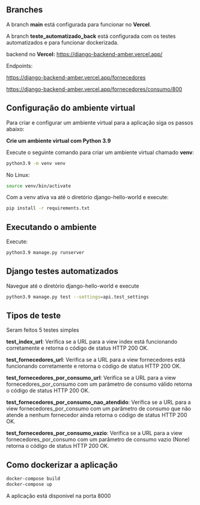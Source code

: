 ## Branches
A branch **main** está configurada para funcionar no **Vercel**.

A branch **teste_automatizado_back** está configurada com os testes automatizados e para funcionar dockerizada.

backend no **Vercel:** https://django-backend-amber.vercel.app/

Endpoints: 

https://django-backend-amber.vercel.app/fornecedores

https://django-backend-amber.vercel.app/fornecedores/consumo/800

## Configuração do ambiente virtual

Para criar e configurar um ambiente virtual para a aplicação siga os passos abaixo:

**Crie um ambiente virtual com Python 3.9**

Execute o seguinte comando para criar um ambiente virtual chamado **venv**:

```bash
python3.9 -m venv venv
```
No Linux: 

```bash
source venv/bin/activate
```

Com a venv ativa va até o diretório django-hello-world e execute:
```bash
pip install -r requirements.txt
```

## Executando o ambiente 
Execute:
```bash
python3.9 manage.py runserver
```


## Django testes automatizados

Navegue até o diretório django-hello-world e execute
```bash
python3.9 manage.py test --settings=api.test_settings
```

## Tipos de teste

Seram feitos 5 testes simples 

**test_index_url**: Verifica se a URL para a view index está funcionando corretamente e retorna o código de status HTTP 200 OK.

**test_fornecedores_url**: Verifica se a URL para a view fornecedores está funcionando corretamente e retorna o código de status HTTP 200 OK.

**test_fornecedores_por_consumo_url**: Verifica se a URL para a view fornecedores_por_consumo com um parâmetro de consumo válido retorna o código de status HTTP 200 OK.

**test_fornecedores_por_consumo_nao_atendido**: Verifica se a URL para a view fornecedores_por_consumo com um parâmetro de consumo que não atende a nenhum fornecedor ainda retorna o código de status HTTP 200 OK.

**test_fornecedores_por_consumo_vazio**: Verifica se a URL para a view fornecedores_por_consumo com um parâmetro de consumo vazio (None) retorna o código de status HTTP 200 OK.


## Como dockerizar a aplicação

```bash
docker-compose build
docker-compose up
```

A aplicação está disponivel na porta 8000